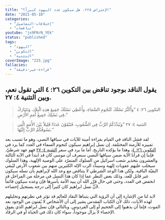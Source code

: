 ```yaml
---
title: "الإعتراض ٢٢٥، هل سيكون عدد اليهود كبيراً؟"
date: "2021-05-10"
categories:
  - "إختلافات-التفاصيل"
  - "تناقضات"
youtube: "jx9FNrN_YEk"
status: "published"
tags:
  - "اليهود"
  - "التكوين"
  - "التثنية"
coverImage: "225.jpg"
fallacies:
  - "قراءة-غير-دقيقة"
---
```


## **يقول الناقد بوجود تناقض بين التكوين ٢٦: ٤ التي تقول نعم، وبين التثنية ٤: ٢٧.**

> التكوين ٢٦: ٤ ”وَأُكَثِّرُ نَسْلَكَ كَنُجُومِ السَّمَاءِ، وَأُعْطِي نَسْلَكَ جَمِيعَ هذِهِ الْبِلاَدِ، وَتَتَبَارَكُ فِي نَسْلِكَ جَمِيعُ أُمَمِ الأَرْضِ،“

> التثنية ٤: ٢٧ ”وَيُبَدِّدُكُمُ الرَّبُّ فِي الشُّعُوبِ، فَتَبْقَوْنَ عَدَدًا قَلِيلاً بَيْنَ الأُمَمِ الَّتِي يَسُوقُكُمُ الرَّبُّ إِلَيْهَا.“

لقد فشل الناقد في القيام بقراءة أمينة للآيات في سياقها النصي، وهو ما تسبب بعد تمييزه للأزمنة المختلفة. إن نسل إبراهيم سيكون كنجوم السماء في العدد كما يرد في [التكوين ٢٦: ٤](https://www.bible.com/bible/67/GEN.26.4)، وهذا ما يؤكده التاريخ. أما ما يرد في سفر [التثنية ٤: ٢٧](https://www.bible.com/bible/67/DEU.4.27) فهو عهد شرطيّ. فإننا إن قرأنا الآية ضمن سياقها النصي سنعرف أن موسى كان قد ابتدأ في الآية الثالثة والعشرون بتحذير شعب اسرائيل من السلوك المتمرّد على الوصية الإلهية، وهذا السلوك سيجلب عليهم عقوبات إلهية وسيبدِّد الرب الإله الكثيرين منهم بين شعوب الأرض ليُبقي البقيّة الباقية. ولكن هذا الوعد الشرطي لا يتناقض مع وعد الله لإبراهيم بأن نسله سيكون غير قابل للعد، وذلك بغض النظر عما إذا كان هذا النسل في مرحلة من المراحل قد انخفض في العدد، وحتى في حال قرَّر الله أن يبيد الأمة بأسرها فإن وعده سيكون قائماً لأنَّ نسل ابراهيم كان كثيراً إلى درجة يستحيل إحصاءه.

لابد لنا من الإشارة إلى أن الرؤية التي يتبناها النقاد للعالم قد تؤثر في نظرتهم وتحليلهم لهذه الآيات، ذلك لأن الكتاب المقدس يشير إلى أن الأشخاص لا يُفنون من الوجود بعد الموت، فإما أن يذهبوا إلى الجحيم أو إلى الفردوس. وبالتالي فإن نسل ابراهيم الذي يفوق الإحصاء لا يزال موجوداً، سواء كان ذلك في الحياة أو في الرقاد.
